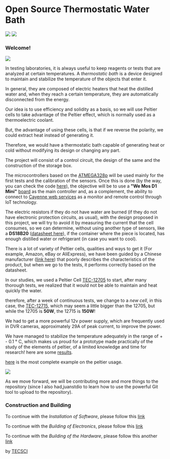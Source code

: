 
# Open Source Thermostatic Water Bath 
<a href="https://github.com/FOSH-following-demand/thermostatic-wather-bath" title="Thermostatic wather Bath"><img src="https://img.shields.io/badge/Version-0.0.2-yellow"></a>
<a href="https://www.gnu.org/licenses/gpl-3.0.en.html" title="GNU V3 Licence"><img src="https://img.shields.io/badge/Licence-GNU%20V3-red.svg"></a>

### Welcome!
<a href="https://tecsci.com.ar/" title="Technology for Science"><img src="https://raw.githubusercontent.com/FOSH-following-demand/thermostatic-wather-bath/master/tecsciLogo.png"></a>


In testing laboratories, it is always useful to keep reagents or tests that are analyzed at certain temperatures.
A _thermostatic bath_ is a device designed to maintain and stabilize the temperature of the objects that enter it.

In general, they are composed of electric heaters that heat the distilled water and, when they reach a certain temperature, they are automatically disconnected from the energy.

Our idea is to use efficiency and solidity as a basis, so we will use Peltier cells to take advantage of the Peltier effect, which is normally used as a thermoelectric coolant.

But, the advantage of using these cells, is that if we reverse the polarity, we could extract heat instead of generating it.

Therefore, we would have a thermostatic bath capable of generating heat or cold without modifying its design or changing any part.

The project will consist of a control circuit, the design of the same and the construction of the storage box.

The microcontrollers based on the [ATMEGA328p](https://store.arduino.cc/usa/arduino-uno-rev3) will be used mainly for the first tests and the calibration of the sensors.
Once this is done (by the way, you can check the code [here](https://github.com/FOSH-following-demand/thermostatic-wather-bath/tree/master/software/MCU)), the objective will be to use a __"We Mos D1 Mini"__ [board](https://wiki.wemos.cc/products:d1:d1_mini) as the main controller and, as a complement, the ability to connect to [Cayenne web services](https://mydevices.com/) as a monitor and remote control through IoT technology.

The electric resistors if they do not have water are burned (if they do not have electronic protection circuits, as usual), with the design proposed in this project, we will try to avoid it by measuring the current that the cell consumes, so we can determine, without using another type of sensors, like a __DS18B20__ ([datasheet here](https://datasheets.maximintegrated.com/en/ds/DS18B20.pdf)), if the container where the piece is located, has enough distilled water or refrigerant (in case you want to cool).

There is a lot of variety of Peltier cells, qualities and ways to get it (For example, Amazon, eBay or AliExpress), we have been guided by a Chinese manufacturer ([link here](https://peltiermodules.com/)) that poorly describes the characteristics of the product, but when we go to the tests, it performs correctly based on the datasheet.

In our studies, we used a Peltier Cell [TEC-12705](https://peltiermodules.com/peltier.datasheet/TEC1-12705.pdf) to start, after many thorough tests, we realized that it would not be able to maintain and heat quickly the water.

therefore, after a week of continuous tests, we change to a _new cell_, in this case, the [TEC-12715](https://peltiermodules.com/peltier.datasheet/TEC1-12715.pdf), which may seem a little bigger than the 12705, but while the 12705 is __50W__, the 12715 is __150W__!

We had to get a more powerful 12v power supply, which are frequently used in DVR cameras, approximately 29A of peak current, to improve the power.

We have managed to stabilize the temperature adequately in the range of + - 0.1 ° C, which makes us proud for a prototype made practically of the study of the elements of peltier, of a limited knowledge and time for research! here are some [results](https://docs.google.com/spreadsheets/d/14x8ajXjDDJAvYHkvkYrGuCvhuu2BmfRY7JI32HTowtU/edit?usp=sharing).

[here](https://docs.google.com/spreadsheets/d/1heXNcq8TzLmtxA4aUKqf4gO-YtcK64AZdO5G_QmcZ0U/edit?usp=sharing) is the most complete example on the peltier usage.

<a href="Large Test" title="Sample image of the peltier element"><img src="https://raw.githubusercontent.com/FOSH-following-demand/thermostatic-wather-bath/master/largeTest.png"></a>

As we move forward, we will be contributing more and more things to the repository (since I also had,juanstdio to learn how to use the powerful Git tool to upload to the repository).


### Construction and Building

  To continue with the _Installation of Software_, please follow this [link](https://github.com/FOSH-following-demand/thermostatic-water-bath/tree/master/software/MCU)

  To continue with the _Building of Electronics_, please follow this [link](https://github.com/FOSH-following-demand/thermostatic-water-bath/tree/master/documentation/building)

  To continue with the _Building of the Hardware_, please follow this another [link](https://github.com/FOSH-following-demand/thermostatic-water-bath/blob/master/hardware/BOM/BOM.md)


by [TECSCI](https://github.com/tecsci)
